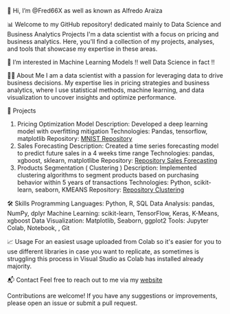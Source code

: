  👋 Hi, I’m @Fred66X as well as known as Alfredo Araiza
 
 📊 Welcome to my GitHub repository! dedicated mainly to Data Science and Business Analytics Projects
      I'm a data scientist with a focus on pricing and business analytics. Here, you'll find a collection of my projects, analyses, and tools that showcase my expertise in these areas.
      
 👀 I’m interested in Machine Learning Models !! well Data Science in fact !!

 👨‍💼 About Me
I am a data scientist with a passion for leveraging data to drive business decisions. My expertise lies in pricing strategies and business analytics, where I use statistical methods, machine learning, and data visualization to uncover insights and optimize performance.

🚀 Projects
1. Pricing Optimization Model
Description: Developed a deep learning model with overfitting mitigation
Technologies: Pandas, tensorflow, matplotlib
Repository: [MNIST Repository](https://github.com/Fred66X/DS_Projects/blob/main/MNIST_Neural_Networks_DeepLearning.ipynb)
2. Sales Forecasting
Description: Created a time series forecasting model to predict future sales in a 4 weeks time range
Technologies: pandas, xgboost, sklearn, matplotlibe
Repository: [Repository Sales Forecasting](https://github.com/Fred66X/DS_Projects/blob/main/3_DSMARKET_Time_Series_Forecasting.ipynb)
3. Products  Segmentation ( Clustering )
Description: Implemented clustering algorithms to segment products based on purchasing behavior within 5 years of transactions
Technologies: Python, scikit-learn, seaborn, KMEANS
Repository: [Repository Clustering](https://github.com/Fred66X/DS_Projects/blob/main/2_DSMARKET_Clustering.ipynb)

🛠️ Skills
Programming Languages: Python, R, SQL
Data Analysis: pandas, NumPy, dplyr
Machine Learning: scikit-learn, TensorFlow, Keras, K-Means, xgboost
Data Visualization: Matplotlib, Seaborn, ggplot2
Tools: Jupyter Colab, Notebook, , Git

📈 Usage
For an easiest usage uploaded from Colab so it's easier for you to use different libraries in case you want to replicate, as sometimes is struggling this process in Visual Studio as Colab has installed already majority.

📬 Contact
Feel free to reach out to me via my [website](www.fredaraizaonthemove.com)

Contributions are welcome! If you have any suggestions or improvements, please open an issue or submit a pull request.


